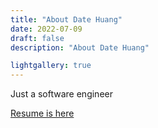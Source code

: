 ```yaml
---
title: "About Date Huang"
date: 2022-07-09
draft: false
description: "About Date Huang"

lightgallery: true
---
```


Just a software engineer

[Resume is here](./resume_20230513_rev1.pdf)
